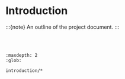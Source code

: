 Introduction
============

:::{note}
An outline of the project document.
:::

<br>
<br>

```{toctree}
:maxdepth: 2
:glob:

introduction/*
```

<br>
<br>
<br>
<br>

<br>
<br>
<br>
<br>
